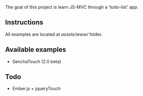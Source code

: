The goal of this project is learn JS-MVC through a 'todo-list' app.

## Instructions
All examples are located at *assets/www/* folder.

## Available examples

* SenchaTouch (2.0 beta)

## Todo

* Ember.js + jqueryTouch